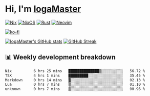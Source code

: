 # Hi, I'm [IogaMaster](https://youtube.com/IogaMaster)  

[![Nix](https://img.shields.io/badge/NIX-5277C3.svg?style=for-the-badge&logo=NixOS&logoColor=white)](https://builtwithnix.org/)
[![NixOS](https://img.shields.io/badge/NIXOS-5277C3.svg?style=for-the-badge&logo=NixOS&logoColor=white)](https://nixos.org/)
[![Rust](https://img.shields.io/badge/rust-%23000000.svg?style=for-the-badge&logo=rust&logoColor=white)](https://www.rust-lang.org/)
[![Neovim](https://img.shields.io/badge/NeoVim-%2357A143.svg?&style=for-the-badge&logo=neovim&logoColor=white)](https://github.com/neovim/neovim)

[![ko-fi](https://ko-fi.com/img/githubbutton_sm.svg)](https://ko-fi.com/X8X2P08GZ)

[![IogaMaster's GitHub stats](https://github-readme-stats.vercel.app/api?username=IogaMaster&show_icons=true&bg_color=1e1e2e&text_color=cdd6f4&icon_color=cba6f7&title_color=94e2d5)](https://github.com/IogaMaster)
[![GitHub Streak](https://streak-stats.demolab.com?user=IogaMaster&theme=catppuccin-mocha&hide_border=false&date_format=M%20j%5B%2C%20Y%5D)](https://git.io/streak-stats)


## 📊 Weekly development breakdown

<!--START_SECTION:wakaweek-->

```txt
Nix          6 hrs 25 mins   ██████████████▒░░░░░░░░░░   56.72 %
TSX          4 hrs 1 mins    █████████░░░░░░░░░░░░░░░░   35.45 %
Markdown     0 hrs 14 mins   ▓░░░░░░░░░░░░░░░░░░░░░░░░   02.13 %
Lua          0 hrs 7 mins    ▒░░░░░░░░░░░░░░░░░░░░░░░░   01.10 %
unknown      0 hrs 7 mins    ▒░░░░░░░░░░░░░░░░░░░░░░░░   00.96 %
```

<!--END_SECTION:wakaweek-->
